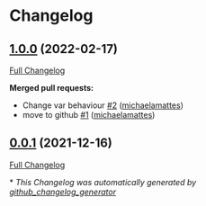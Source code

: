 # Changelog

## [1.0.0](https://github.com/T-Systems-MMS/terraform-azurerm-storage/tree/1.0.0) (2022-02-17)

[Full Changelog](https://github.com/T-Systems-MMS/terraform-azurerm-storage/compare/0.0.1...1.0.0)

**Merged pull requests:**

- Change var behaviour [\#2](https://github.com/T-Systems-MMS/terraform-azurerm-storage/pull/2) ([michaelamattes](https://github.com/michaelamattes))
- move to github [\#1](https://github.com/T-Systems-MMS/terraform-azurerm-storage/pull/1) ([michaelamattes](https://github.com/michaelamattes))

## [0.0.1](https://github.com/T-Systems-MMS/terraform-azurerm-storage/tree/0.0.1) (2021-12-16)

[Full Changelog](https://github.com/T-Systems-MMS/terraform-azurerm-storage/compare/cfd8018085c4154ec491cd259bd9eaa5d9575ace...0.0.1)



\* *This Changelog was automatically generated by [github_changelog_generator](https://github.com/github-changelog-generator/github-changelog-generator)*
